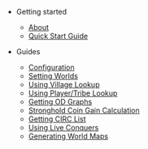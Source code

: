 - Getting started

  - [About](readme.md)
  - [Quick Start Guide](quickstartguide.md)
  
- Guides
  
  - [Configuration](configuration.md)
  - [Setting Worlds](worlds.md)
  - [Using Village Lookup](village.md)
  - [Using Player/Tribe Lookup](playertribe.md)
  - [Getting OD Graphs](odgraph.md)
  - [Stronghold Coin Gain Calculation](strongholdcoin.md)
  - [Getting CIRC List](circlist.md)
  - [Using Live Conquers](conquers.md)
  - [Generating World Maps](worlds.md)